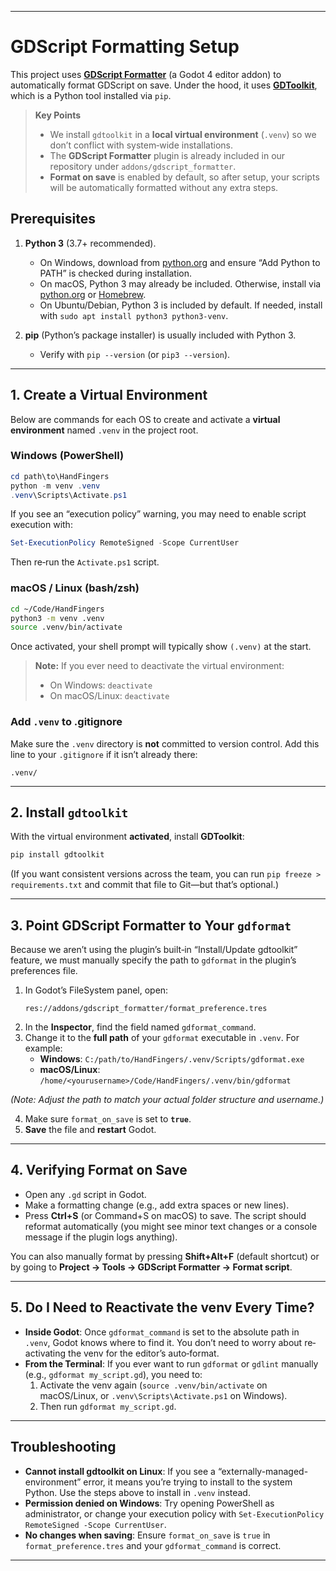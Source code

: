 

---

# GDScript Formatting Setup

This project uses **[GDScript Formatter](https://github.com/lupoglaz/godot-gdscript-formatter)** (a Godot 4 editor addon) to automatically format GDScript on save. Under the hood, it uses **[GDToolkit](https://github.com/Scony/godot-gdscript-toolkit)**, which is a Python tool installed via `pip`.

> **Key Points**  
> - We install `gdtoolkit` in a **local virtual environment** (`.venv`) so we don’t conflict with system‐wide installations.  
> - The **GDScript Formatter** plugin is already included in our repository under `addons/gdscript_formatter`.  
> - **Format on save** is enabled by default, so after setup, your scripts will be automatically formatted without any extra steps.

## Prerequisites

1. **Python 3** (3.7+ recommended).  
   - On Windows, download from [python.org](https://www.python.org/downloads/) and ensure “Add Python to PATH” is checked during installation.  
   - On macOS, Python 3 may already be included. Otherwise, install via [python.org](https://www.python.org/downloads/mac-osx/) or [Homebrew](https://brew.sh/).  
   - On Ubuntu/Debian, Python 3 is included by default. If needed, install with `sudo apt install python3 python3-venv`.

2. **pip** (Python’s package installer) is usually included with Python 3.  
   - Verify with `pip --version` (or `pip3 --version`).

---

## 1. Create a Virtual Environment

Below are commands for each OS to create and activate a **virtual environment** named `.venv` in the project root.

### Windows (PowerShell)

```powershell
cd path\to\HandFingers
python -m venv .venv
.venv\Scripts\Activate.ps1
```

If you see an “execution policy” warning, you may need to enable script execution with:
```powershell
Set-ExecutionPolicy RemoteSigned -Scope CurrentUser
```
Then re‐run the `Activate.ps1` script.

### macOS / Linux (bash/zsh)

```bash
cd ~/Code/HandFingers
python3 -m venv .venv
source .venv/bin/activate
```

Once activated, your shell prompt will typically show `(.venv)` at the start.

> **Note:** If you ever need to deactivate the virtual environment:
> - On Windows: `deactivate`
> - On macOS/Linux: `deactivate`

### Add `.venv` to .gitignore

Make sure the `.venv` directory is **not** committed to version control. Add this line to your `.gitignore` if it isn’t already there:

```
.venv/
```

---

## 2. Install `gdtoolkit`

With the virtual environment **activated**, install **GDToolkit**:

```bash
pip install gdtoolkit
```

(If you want consistent versions across the team, you can run `pip freeze > requirements.txt` and commit that file to Git—but that’s optional.)

---

## 3. Point GDScript Formatter to Your `gdformat`

Because we aren’t using the plugin’s built‐in “Install/Update gdtoolkit” feature, we must manually specify the path to `gdformat` in the plugin’s preferences file.

1. In Godot’s FileSystem panel, open:
   ```
   res://addons/gdscript_formatter/format_preference.tres
   ```
2. In the **Inspector**, find the field named `gdformat_command`.  
3. Change it to the **full path** of your `gdformat` executable in `.venv`. For example:
   - **Windows**: `C:/path/to/HandFingers/.venv/Scripts/gdformat.exe`
   - **macOS/Linux**: `/home/<yourusername>/Code/HandFingers/.venv/bin/gdformat`

*(Note: Adjust the path to match your actual folder structure and username.)*

4. Make sure `format_on_save` is set to **`true`**.  
5. **Save** the file and **restart** Godot.

---

## 4. Verifying Format on Save

- Open any `.gd` script in Godot.  
- Make a formatting change (e.g., add extra spaces or new lines).  
- Press **Ctrl+S** (or Command+S on macOS) to save. The script should reformat automatically (you might see minor text changes or a console message if the plugin logs anything).

You can also manually format by pressing **Shift+Alt+F** (default shortcut) or by going to **Project → Tools → GDScript Formatter → Format script**.

---

## 5. Do I Need to Reactivate the venv Every Time?

- **Inside Godot**: Once `gdformat_command` is set to the absolute path in `.venv`, Godot knows where to find it. You don’t need to worry about re‐activating the venv for the editor’s auto‐format.
- **From the Terminal**: If you ever want to run `gdformat` or `gdlint` manually (e.g., `gdformat my_script.gd`), you need to:
  1. Activate the venv again (`source .venv/bin/activate` on macOS/Linux, or `.venv\Scripts\Activate.ps1` on Windows).
  2. Then run `gdformat my_script.gd`.

---

## Troubleshooting

- **Cannot install gdtoolkit on Linux**: If you see a “externally-managed-environment” error, it means you’re trying to install to the system Python. Use the steps above to install in `.venv` instead.  
- **Permission denied on Windows**: Try opening PowerShell as administrator, or change your execution policy with `Set-ExecutionPolicy RemoteSigned -Scope CurrentUser`.  
- **No changes when saving**: Ensure `format_on_save` is `true` in `format_preference.tres` and your `gdformat_command` is correct.

---